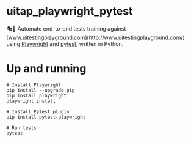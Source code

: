 # uitap_playwright_pytest

🎭🐍 Automate end-to-end tests training against [www.uitestingplayground.com](http://www.uitestingplayground.com/) using [Playwright](https://playwright.dev/) and [pytest](https://docs.pytest.org/en/6.2.x/fixture.html#what-fixtures-are), written in Python.

# Up and running

```shell
# Install Playwright
pip install --upgrade pip
pip install playwright
playwright install

# Install Pytest plugin
pip install pytest-playwright

# Run tests
pytest
```
